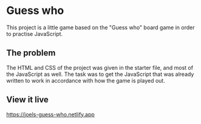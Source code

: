 # Guess who

This project is a little game based on the "Guess who" board game in order to practise JavaScript.

## The problem

The HTML and CSS of the project was given in the starter file, and most of the JavaScript as well. The task was to get the JavaScript that was already written to work in accordance with how the game is played out.

## View it live

https://joels-guess-who.netlify.app
